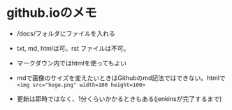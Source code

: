 # github.ioのメモ 

* /docs/フォルダにファイルを入れる

* txt, md, htmlは可。rst ファイルは不可。

* マークダウン内ではhtmlを使ってもよい

* mdで画像のサイズを変えたいときはGithubのmd記法ではできない。htmlで`<img src="hoge.png" width=100 height=100>`

* 更新は即時ではなく、1分くらいかかるときもある(jenkinsが完了するまで)
